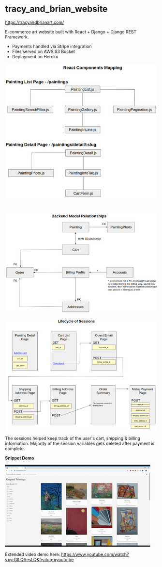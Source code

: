 # tracy_and_brian_website

https://tracyandbrianart.com/

E-commerce art website built with React + Django + Django REST Framework. 

- Payments handled via Stripe integration 
- Files served on AWS S3 Bucket
- Deployment on Heroku



![GitHub Logo](Exhibits/react_components_mapping.png)

<br/>

![GitHub Logo](Exhibits/backend_model_relationships.png)



![GitHub Logo](Exhibits/session_lifecycle.png)

The sessions helped keep track of the user's cart, shipping & billing information. Majority of the session variables gets deleted after payment is complete.

**Snippet Demo**

![](art_GIF_downsized_large.gif)

Extended video demo here: https://www.youtube.com/watch?v=yrGlLQAesLQ&feature=youtu.be
